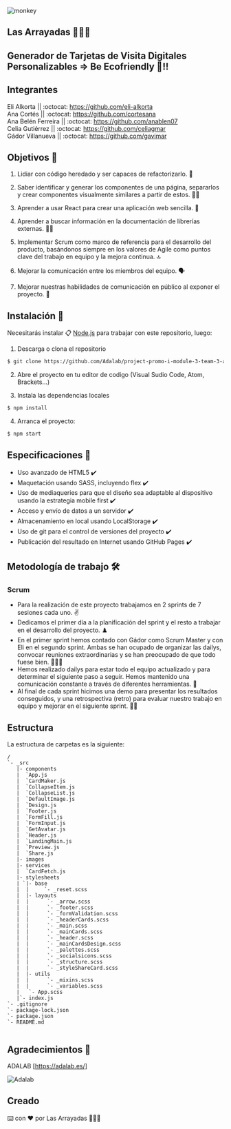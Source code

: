 ![monkey](https://gifsanimados.de/img-gifsanimados.de/c/computadoras/computadora-mono-tira-29.gif)

## Las Arrayadas  :speak_no_evil::hear_no_evil::see_no_evil:

## Generador de Tarjetas de Visita Digitales Personalizables => Be Ecofriendly :seedling:!!

 
## Integrantes 

Eli Alkorta          ||  :octocat: https://github.com/eli-alkorta    
Ana Cortés           ||  :octocat: https://github.com/cortesana  
Ana Belén Ferreira   ||  :octocat: https://github.com/anablen07  
Celia Gutiérrez      ||  :octocat: https://github.com/celiagmar   
Gádor Villanueva     ||  :octocat: https://github.com/gavimar     
 

## Objetivos  :dart:

1.  Lidiar con código heredado y ser capaces de refactorizarlo. 🤯
    
2.  Saber identificar y generar los componentes de una página, separarlos y crear componentes          visualmente similares a partir de estos. 👩‍💻
    
3.  Aprender a usar React para crear una aplicación web sencilla. 🤬
    
4.  Aprender a buscar información en la documentación de librerías externas. 🕵️‍♀️
    
5.  Implementar Scrum como marco de referencia para el desarrollo del producto, basándonos siempre en los valores de Agile como puntos clave del trabajo en equipo y la mejora continua. :top:
    
6.  Mejorar la comunicación entre los miembros del equipo. 🗣️

7.  Mejorar nuestras habilidades de comunicación en público al exponer el proyecto. 🤭
    

## Instalación 🔧

Necesitarás instalar  📋 [Node.js](https://nodejs.org/) para trabajar con este repositorio, luego:

1. Descarga o clona el repositorio
```sh
$ git clone https://github.com/Adalab/project-promo-i-module-3-team-3-afternoon
```
2. Abre el proyecto en tu editor de codigo (Visual Sudio Code, Atom, Brackets...)

3. Instala las dependencias locales
```sh
$ npm install
```
4. Arranca el proyecto:
```sh
$ npm start
```
## Especificaciones  :scroll:

- Uso avanzado de HTML5  :heavy_check_mark:
- Maquetación usando SASS, incluyendo flex :heavy_check_mark:
- Uso de mediaqueries para que el diseño sea adaptable al dispositivo usando la estrategia mobile first :heavy_check_mark:
- Acceso y envío de datos a un servidor :heavy_check_mark:
- Almacenamiento en local usando LocalStorage :heavy_check_mark:
- Uso de git para el control de versiones del proyecto :heavy_check_mark:
- Publicación del resultado en Internet usando GitHub Pages :heavy_check_mark:

## Metodología de trabajo  🛠️

### Scrum

- Para la realización de este proyecto trabajamos en 2 sprints de 7 sesiones cada uno. :v:
- Dedicamos el primer día a la planificación del sprint y el resto a trabajar en el desarrollo del proyecto. ♟️
- En el primer sprint hemos contado con Gádor como Scrum Master y con Eli en el segundo sprint. Ambas se han ocupado de organizar las dailys, convocar reuniones extraordinarias y  se han preocupado de que todo fuese bien.  🧘🏻‍♀️
- Hemos realizado dailys para estar todo el equipo actualizado y para determinar el siguiente paso a seguir. Hemos mantenido una comunicación constante a través de diferentes herramientas. 🌇
- Al final de cada sprint hicimos una demo para presentar los resultados conseguidos, y una retrospectiva (retro) para evaluar nuestro trabajo en equipo y mejorar en el siguiente sprint. 👩‍🏫


## Estructura

La estructura de carpetas es la siguiente:

```
/
`- _src
   |- components
   |  `App.js
   |  `CardMaker.js
   |  `CollapseItem.js
   |  `CollapseList.js
   |  `DefaultImage.js
   |  `Design.js
   |  `Footer.js   
   |  `FormFill.js
   |  `FormInput.js
   |  `GetAvatar.js
   |  `Header.js
   |  `LandingMain.js 
   |  `Preview.js
   |  `Share.js
   |- images
   |- services
   |  `CardFetch.js
   |- stylesheets
   | `|- base 
   |  |     `- _reset.scss
   |  |- layouts
   |  |      `- _arrow.scss
   |  |      `- _footer.scss
   |  |      `- _formValidation.scss
   |  |      `- _headerCards.scss
   |  |      `- _main.scss
   |  |      `- _mainCards.scss
   |  |      `- _header.scss
   |  |      `- _mainCardsDesign.scss
   |  |      `- _palettes.scss
   |  |      `- _socialsicons.scss
   |  |      `- _structure.scss
   |  |      `- _styleShareCard.scss     
   |  |- utils
   |  |      `- _mixins.scss
   |  |      `- _variables.scss
   |   `- App.scss
   |`- index.js
`- .gitignore
`- package-lock.json
`- package.json
`- README.md
 
```

   
## Agradecimientos  :loudspeaker:

ADALAB [https://adalab.es/] 

![Adalab](https://firebasestorage.googleapis.com/v0/b/gitbook-28427.appspot.com/o/assets%2F-LZZ7_HREMZMUMXiWrCj%2F-LZZ7xHB1bnkIxUrw_Yx%2F-LZZ83Upae8RuHPxHpB8%2Fadalab_brand.png?generation=1551089555419087&alt=media)


## Creado 

⌨️ con ❤️ por Las Arrayadas :speak_no_evil::hear_no_evil::see_no_evil: